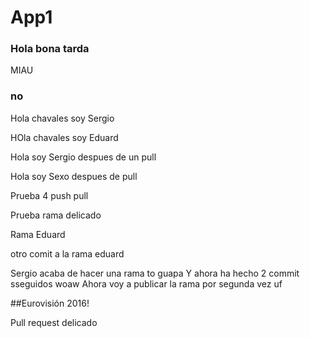 # App1
### Hola bona tarda

MIAU
### no
Hola chavales soy Sergio

HOla chavales soy Eduard

Hola soy Sergio despues de un pull

Hola soy Sexo despues de pull

Prueba 4 push pull 



Prueba rama delicado

Rama Eduard 

otro comit a la rama eduard


Sergio acaba de hacer una rama to guapa
Y ahora ha hecho 2 commit sseguidos woaw
Ahora voy a publicar la rama por segunda vez uf

##Eurovisión 2016!

Pull request delicado